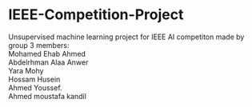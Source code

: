 # IEEE-Competition-Project
Unsupervised machine learning project for IEEE AI competiton made by group 3 members:  
Mohamed Ehab Ahmed  
Abdelrhman Alaa Anwer  
Yara Mohy  
Hossam Husein  
Ahmed Youssef.  
Ahmed moustafa kandil
